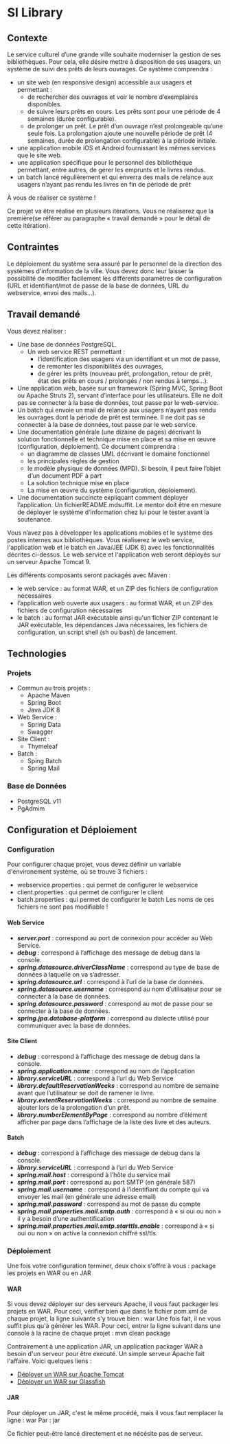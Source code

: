 # SI Library 

## Contexte

Le service culturel d’une grande ville souhaite moderniser la gestion de ses bibliothèques. Pour cela, elle désire mettre à disposition de ses usagers, un système de suivi des prêts de leurs ouvrages.
Ce système comprendra :
- un site web (en responsive design) accessible aux usagers et permettant :
  - de rechercher des ouvrages et voir le nombre d’exemplaires disponibles.
  - de suivre leurs prêts en cours. Les prêts sont pour une période de 4 semaines (durée configurable).
  - de prolonger un prêt. Le prêt d’un ouvrage n’est prolongeable qu’une seule fois. La prolongation ajoute une nouvelle période de prêt (4 semaines, durée de prolongation configurable) à la période initiale.
- une application mobile iOS et Android fournissant les mêmes services que le site web.
- une application spécifique pour le personnel des bibliothèque permettant, entre autres, de gérer les emprunts et le livres rendus.
- un batch lancé régulièrement et qui enverra des mails de relance aux usagers n’ayant pas rendu les livres en fin de période de prêt

À vous de réaliser ce système !

Ce projet va être réalisé en plusieurs itérations. Vous ne réaliserez que la première(se référer au paragraphe « travail demandé » pour le
détail de cette itération).

## Contraintes
Le déploiement du système sera assuré par le personnel de la direction des systèmes d'information de la ville. Vous devez donc leur laisser la possibilité de modifier facilement les différents paramètres de configuration (URL et identifiant/mot de passe de la base de données, URL du webservice, envoi des mails...).

## Travail demandé
Vous devez réaliser :
- Une base de données PostgreSQL.
  - Un web service REST permettant :
    - l’identification des usagers via un identifiant et un mot de passe,
    - de remonter les disponibilités des ouvrages,
    - de gérer les prêts (nouveau prêt, prolongation, retour de prêt, état des prêts en cours / prolongés / non rendus à temps...).
- Une application web, basée sur un framework (Spring MVC, Spring Boot ou Apache Struts 2), servant d’interface pour les utilisateurs. Elle ne doit pas se connecter à la base de données, tout passe par le web-service.
- Un batch qui envoie un mail de relance aux usagers n’ayant pas rendu les ouvrages dont la période de prêt est terminée. Il ne doit pas se connecter à la base de données, tout passe par le web service.
- Une documentation générale (une dizaine de pages) décrivant la solution fonctionnelle et technique mise en place et sa mise en œuvre (configuration, déploiement). Ce document comprendra :
  - un diagramme de classes UML décrivant le domaine fonctionnel
  - les principales règles de gestion
  - le modèle physique de données (MPD). Si besoin, il peut faire l’objet d’un document PDF à part
  - La solution technique mise en place
  - La mise en œuvre du système (configuration, déploiement).
- Une documentation succincte expliquant comment déployer l’application. Un fichierREADME.mdsuffit. Le mentor doit être en mesure de déployer le système d’information chez lui pour le tester avant la soutenance.

Vous n’avez pas à développer les applications mobiles et le système des postes internes aux bibliothèques. Vous réaliserez le web service, l'application web et le batch en Java/JEE (JDK 8) avec les fonctionnalités décrites ci-dessus. Le web service et l'application web seront déployés sur un serveur Apache Tomcat 9.

Les différents composants seront packagés avec Maven :
- le web service : au format WAR, et un ZIP des fichiers de configuration nécessaires
- l’application web ouverte aux usagers : au format WAR, et un ZIP des fichiers de configuration nécessaires
- le batch : au format JAR exécutable ainsi qu'un fichier ZIP contenant le JAR exécutable, les dépendances Java nécessaires, les fichiers de configuration, un script shell (sh ou bash) de lancement.

## Technologies

### Projets
- Commun au trois projets :
  - Apache Maven
  - Spring Boot
  - Java JDK 8
- Web Service :
  - Spring Data
  - Swagger
- Site Client :
  - Thymeleaf
- Batch :
  - Sping Batch
  - Spring Mail

### Base de Données
- PostgreSQL v11
- PgAdmim

## Configuration et Déploiement

### Configuration
Pour configurer chaque projet, vous devez définir un variable d'environement système, où se trouve 3 fichiers :
- webservice.properties : qui permet de configurer le webservice
- client.properties : qui permet de configurer le client
- batch.properties : qui permet de configurer le batch
Les noms de ces fichiers ne sont pas modifiable !

#### Web Service
- ***server.port*** : correspond au port de connexion pour accéder au Web Service.
- ***debug*** : correspond à l’affichage des message de debug dans la console.
- ***spring.datasource.driverClassName*** : correspond au type de base de données à laquelle on va s’adresser.
- ***spring.datasource.url*** : correspond à l’url de la base de données.
- ***spring.datasource.username*** : correspond au nom d’utilisateur pour se connecter à la base de données.
- ***spring.datasource.password*** : correspond au mot de passe pour se connecter à la base de données.
- ***spring.jpa.database-platform*** : correspond au dialecte utilisé pour communiquer avec la base de données.

#### Site Client
- ***debug*** : correspond à l’affichage des message de debug dans la console.
- ***spring.application.name*** : correspond au nom de l’application
- ***library.serviceURL*** : correspond à l’url du Web Service
- ***library.defaultReservationWeeks*** : correspond au nombre de semaine avant que l’utilisateur se doit de ramener le livre. 
- ***library.extentReservationWeeks*** : correspond au nombre de semaine ajouter lors de la prolongation d’un prêt.
- ***library.numberElementByPage*** : correspond au nombre d’élément afficher par page dans l’affichage de la liste des livre et des auteurs.

#### Batch
- ***debug*** : correspond à l’affichage des message de debug dans la console.
- ***library.serviceURL*** : correspond à l’url du Web Service
- ***spring.mail.host*** : correspond à l’hôte du service mail
- ***spring.mail.port*** : correspond au port SMTP (en générale 587)
- ***spring.mail.username*** : correspond à l’identifiant du compte qui va envoyer les mail (en générale une adresse email)
- ***spring.mail.password*** : correspond au mot de passe du compte
- ***spring.mail.properties.mail.smtp.auth*** : correspond à « si oui ou non » il y a besoin d’une authentification
- ***spring.mail.properties.mail.smtp.starttls.enable*** : correspond à « si oui ou non » on active la connexion chiffré ssl/tls.  

### Déploiement
Une fois votre configuration terminer, deux choix s'offre à vous : package les projets en WAR ou en JAR

#### WAR
Si vous devez déployer sur des serveurs Apache, il vous faut packager les projets en WAR. Pour ceci, vérifier bien que dans le fichier pom.xml de chaque projet, la ligne suivante s'y trouve bien :
  <packaging>war</packaging>
Une fois fait, il ne vous suffit plus qu'à générer les WAR. Pour ceci, entrer la ligne suivant dans une console à la racine de chaque projet :
  mvn clean package

Contrairement à une application JAR, un application packager WAR à besoin d'un serveur pour être executé. Un simple serveur Apache fait l'affaire. Voici quelques liens :
- [Déployer un WAR sur Apache Tomcat](https://www.developper-jeux-video.com/deployer-fichier-war-tomcat/)
- [Déployer un WAR sur Glassfish](https://dzone.com/articles/how-deploy-war-file-using)

#### JAR
Pour déployer un JAR, c'est le même procédé, mais il vous faut remplacer la ligne :
  <packaging>war</packaging>
Par :
  <packaging>jar</packaging>

Ce fichier peut-être lancé directement et ne nécésite pas de serveur.
